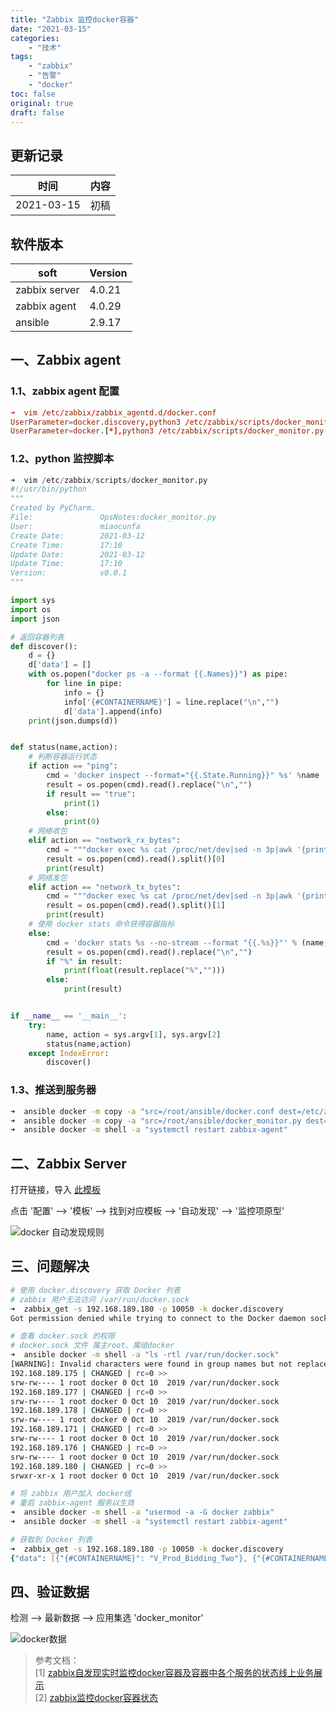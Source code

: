 ```yaml
---
title: "Zabbix 监控docker容器"
date: "2021-03-15"
categories:
    - "技术"
tags:
    - "zabbix"
    - "告警"
    - "docker"
toc: false
original: true
draft: false
---
```


## 更新记录

| 时间       | 内容 |
| ---------- | ---- |
| 2021-03-15 | 初稿 |

## 软件版本

| soft          | Version |
| ------------- | ------- |
| zabbix server | 4.0.21  |
| zabbix agent  | 4.0.29  |
| ansible       | 2.9.17  |

## 一、Zabbix agent

### 1.1、zabbix agent 配置

``` conf
➜  vim /etc/zabbix/zabbix_agentd.d/docker.conf
UserParameter=docker.discovery,python3 /etc/zabbix/scripts/docker_monitor.py
UserParameter=docker.[*],python3 /etc/zabbix/scripts/docker_monitor.py $1 $2
```

### 1.2、python 监控脚本

``` py
➜  vim /etc/zabbix/scripts/docker_monitor.py
#!/usr/bin/python
"""
Created by PyCharm.
File:               OpsNotes:docker_monitor.py
User:               miaocunfa
Create Date:        2021-03-12
Create Time:        17:10
Update Date:        2021-03-12
Update Time:        17:10
Version:            v0.0.1
"""

import sys
import os
import json

# 返回容器列表
def discover():
    d = {}
    d['data'] = []
    with os.popen("docker ps -a --format {{.Names}}") as pipe:
        for line in pipe:
            info = {}
            info['{#CONTAINERNAME}'] = line.replace("\n","")
            d['data'].append(info)
    print(json.dumps(d))


def status(name,action):
    # 判断容器运行状态
    if action == "ping":
        cmd = 'docker inspect --format="{{.State.Running}}" %s' %name
        result = os.popen(cmd).read().replace("\n","")
        if result == "true":
            print(1)
        else:
            print(0)
    # 网络收包
    elif action == "network_rx_bytes":
        cmd = """docker exec %s cat /proc/net/dev|sed -n 3p|awk '{print $2,$10}'""" %name
        result = os.popen(cmd).read().split()[0]
        print(result)
    # 网络发包
    elif action == "network_tx_bytes":
        cmd = """docker exec %s cat /proc/net/dev|sed -n 3p|awk '{print $2,$10}'""" %name
        result = os.popen(cmd).read().split()[1]
        print(result)
    # 使用 docker stats 命令获得容器指标
    else:
        cmd = 'docker stats %s --no-stream --format "{{.%s}}"' % (name,action)
        result = os.popen(cmd).read().replace("\n","")
        if "%" in result:
            print(float(result.replace("%","")))
        else:
            print(result)


if __name__ == '__main__':
    try:
        name, action = sys.argv[1], sys.argv[2]
        status(name,action)
    except IndexError:
        discover()
```

### 1.3、推送到服务器

``` zsh
➜  ansible docker -m copy -a "src=/root/ansible/docker.conf dest=/etc/zabbix/zabbix_agentd.d/"
➜  ansible docker -m copy -a "src=/root/ansible/docker_monitor.py dest=/etc/zabbix/scripts/"
➜  ansible docker -m shell -a "systemctl restart zabbix-agent"
```

## 二、Zabbix Server

打开链接，导入 [此模板](https://github.com/miaocunfa/OpsNotes/blob/master/Monitor/Zabbix/docker/zbx_docker_templates.xml)

点击 '配置' --> '模板' --> 找到对应模板 --> '自动发现' --> '监控项原型'

![docker 自动发现规则](https://cdn.jsdelivr.net/gh/miaocunfa/imghosting/img/zabbix_docker_20210315.jpg)

## 三、问题解决

``` zsh
# 使用 docker.discovery 获取 Docker 列表
# zabbix 用户无法访问 /var/run/docker.sock
➜  zabbix_get -s 192.168.189.180 -p 10050 -k docker.discovery
Got permission denied while trying to connect to the Docker daemon socket at unix:///var/run/docker.sock: Get http://%2Fvar%2Frun%2Fdocker.sock/v1.40/containers/json?all=1: dial unix /var/run/docker.sock: connect: permission denied

# 查看 docker.sock 的权限
# docker.sock 文件 属主root、属组docker
➜  ansible docker -m shell -a "ls -rtl /var/run/docker.sock"
[WARNING]: Invalid characters were found in group names but not replaced, use -vvvv to see details
192.168.189.175 | CHANGED | rc=0 >>
srw-rw---- 1 root docker 0 Oct 10  2019 /var/run/docker.sock
192.168.189.177 | CHANGED | rc=0 >>
srw-rw---- 1 root docker 0 Oct 10  2019 /var/run/docker.sock
192.168.189.178 | CHANGED | rc=0 >>
srw-rw---- 1 root docker 0 Oct 10  2019 /var/run/docker.sock
192.168.189.171 | CHANGED | rc=0 >>
srw-rw---- 1 root docker 0 Oct 10  2019 /var/run/docker.sock
192.168.189.176 | CHANGED | rc=0 >>
srw-rw---- 1 root docker 0 Oct 10  2019 /var/run/docker.sock
192.168.189.180 | CHANGED | rc=0 >>
srwxr-xr-x 1 root docker 0 Oct 10  2019 /var/run/docker.sock

# 将 zabbix 用户加入 docker组
# 重启 zabbix-agent 服务以生效
➜  ansible docker -m shell -a "usermod -a -G docker zabbix"
➜  ansible docker -m shell -a "systemctl restart zabbix-agent"

# 获取到 Docker 列表
➜  zabbix_get -s 192.168.189.180 -p 10050 -k docker.discovery
{"data": [{"{#CONTAINERNAME}": "V_Prod_Bidding_Two"}, {"{#CONTAINERNAME}": "V_Prod_Machine_Two"}, {"{#CONTAINERNAME}": "V_Prod_Order_Two"}, {"{#CONTAINERNAME}": "V_Prod_Project_One"}, {"{#CONTAINERNAME}": "V_Prod_Three_One"}, {"{#CONTAINERNAME}": "V_Prod_School_One"}]}
```

## 四、验证数据

检测 --> 最新数据 --> 应用集选 'docker_monitor'

![docker数据](https://cdn.jsdelivr.net/gh/miaocunfa/imghosting/img/zabbix_docker_data_20210315.jpg)

> 参考文档：  
> [1] [zabbix自发现实时监控docker容器及容器中各个服务的状态线上业务展示](https://blog.51cto.com/13120271/2312106)  
> [2] [zabbix监控docker容器状态](https://www.cnblogs.com/binglansky/p/9132714.html)  
>